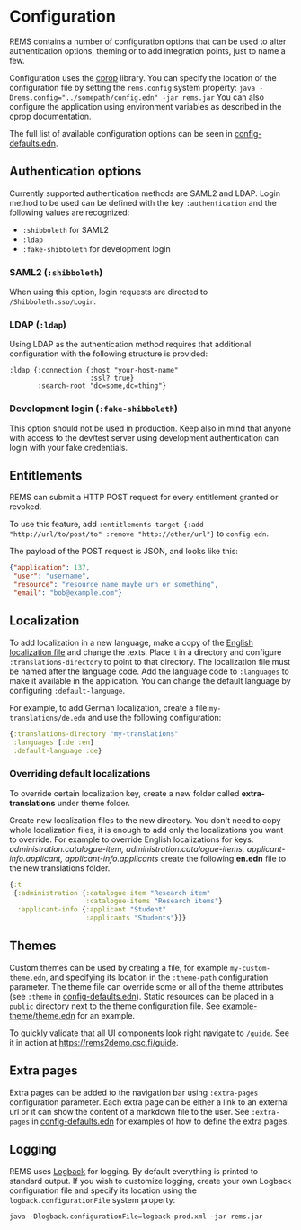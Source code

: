 ---
---

# Configuration

REMS contains a number of configuration options that can be used to alter authentication options, theming or to add integration points, just to name a few.

Configuration uses the [cprop](https://github.com/tolitius/cprop) library. You can specify the location of the configuration file by setting the `rems.config` system property: `java -Drems.config="../somepath/config.edn" -jar rems.jar` You can also configure the application using environment variables as described in the cprop documentation.

The full list of available configuration options can be seen in [config-defaults.edn](https://github.com/CSCfi/rems/blob/master/resources/config-defaults.edn).

## Authentication options

Currently supported authentication methods are SAML2 and LDAP. Login method to be used can be defined with the key `:authentication` and the following values are recognized:

* `:shibboleth` for SAML2
* `:ldap`
* `:fake-shibboleth` for development login

### SAML2 (`:shibboleth`)

When using this option, login requests are directed to `/Shibboleth.sso/Login`.

### LDAP (`:ldap`)

Using LDAP as the authentication method requires that additional configuration with the following structure is provided:
```
:ldap {:connection {:host "your-host-name"
                    :ssl? true}
       :search-root "dc=some,dc=thing"}
```

### Development login (`:fake-shibboleth`)

This option should not be used in production. Keep also in mind that anyone with access to the dev/test server using development authentication can login with your fake credentials.

## Entitlements

REMS can submit a HTTP POST request for every entitlement granted or
revoked.

To use this feature, add `:entitlements-target {:add "http://url/to/post/to" :remove "http://other/url"}` to `config.edn`.

The payload of the POST request is JSON, and looks like this:

```json
{"application": 137,
 "user": "username",
 "resource": "resource_name_maybe_urn_or_something",
 "email": "bob@example.com"}
```

## Localization

To add localization in a new language, make a copy of the [English localization file](https://github.com/CSCfi/rems/blob/master/resources/translations/en.edn) and change the texts. Place it in a directory and configure `:translations-directory` to point to that directory. The localization file must be named after the language code. Add the language code to `:languages` to make it available in the application. You can change the default language by configuring `:default-language`.

For example, to add German localization, create a file `my-translations/de.edn` and use the following configuration:

```clojure
{:translations-directory "my-translations"
 :languages [:de :en]
 :default-language :de}
```

### Overriding default localizations

To override certain localization key, create a new folder called <b>extra-translations</b> under theme folder.

Create new localization files to the new directory. You don't need to copy whole localization files, it is enough to add only the localizations
you want to override. For example to override English localizations for keys: <i>administration.catalogue-item, administration.catalogue-items, applicant-info.applicant, applicant-info.applicants</i>
create the following <b>en.edn</b> file to the new translations folder.

```clojure
{:t
 {:administration {:catalogue-item "Research item"
                   :catalogue-items "Research items"}
  :applicant-info {:applicant "Student"
                   :applicants "Students"}}}
```

## Themes

Custom themes can be used by creating a file, for example `my-custom-theme.edn`, and specifying its location in the `:theme-path` configuration parameter. The theme file can override some or all of the theme attributes (see `:theme` in [config-defaults.edn](https://github.com/CSCfi/rems/blob/master/resources/config-defaults.edn)). Static resources can be placed in a `public` directory next to the theme configuration file. See [example-theme/theme.edn](https://github.com/CSCfi/rems/blob/master/example-theme/theme.edn) for an example.

To quickly validate that all UI components look right navigate to `/guide`. See it in action at <https://rems2demo.csc.fi/guide>.

## Extra pages

Extra pages can be added to the navigation bar using `:extra-pages` configuration parameter. Each extra page can be either a link to an external url or it can show the content of a markdown file to the user. See `:extra-pages` in [config-defaults.edn](https://github.com/CSCfi/rems/blob/master/resources/config-defaults.edn) for examples of how to define the extra pages.

## Logging

REMS uses [Logback](https://logback.qos.ch/) for logging. By default everything is printed to standard output. If you wish to customize logging, create your own Logback configuration file and specify its location using the `logback.configurationFile` system property:

    java -Dlogback.configurationFile=logback-prod.xml -jar rems.jar
